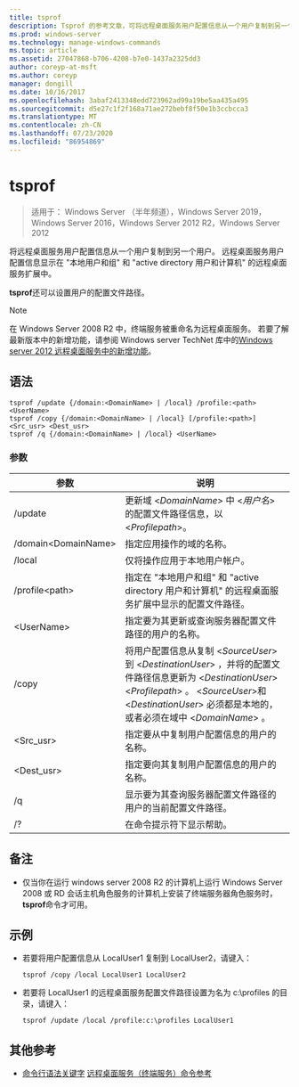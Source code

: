```yaml
---
title: tsprof
description: Tsprof 的参考文章，可将远程桌面服务用户配置信息从一个用户复制到另一个用户。
ms.prod: windows-server
ms.technology: manage-windows-commands
ms.topic: article
ms.assetid: 27047868-b706-4208-b7e0-1437a2325dd3
author: coreyp-at-msft
ms.author: coreyp
manager: dongill
ms.date: 10/16/2017
ms.openlocfilehash: 3abaf2413348edd723962ad99a19be5aa435a495
ms.sourcegitcommit: d5e27c1f2f168a71ae272bebf8f50e1b3ccbcca3
ms.translationtype: MT
ms.contentlocale: zh-CN
ms.lasthandoff: 07/23/2020
ms.locfileid: "86954869"
---
```

# <a name="tsprof"></a>tsprof

> 适用于： Windows Server （半年频道），Windows Server 2019，Windows Server 2016，Windows Server 2012 R2，Windows Server 2012

将远程桌面服务用户配置信息从一个用户复制到另一个用户。
远程桌面服务用户配置信息显示在 "本地用户和组" 和 "active directory 用户和计算机" 的远程桌面服务扩展中。

**tsprof**还可以设置用户的配置文件路径。



> [!NOTE]
> 在 Windows Server 2008 R2 中，终端服务被重命名为远程桌面服务。 若要了解最新版本中的新增功能，请参阅 Windows server TechNet 库中的[Windows server 2012 远程桌面服务中的新增功能](/previous-versions/orphan-topics/ws.11/hh831527(v=ws.11))。

## <a name="syntax"></a>语法
```
tsprof /update {/domain:<DomainName> | /local} /profile:<path> <UserName>
tsprof /copy {/domain:<DomainName> | /local} [/profile:<path>] <Src_usr> <Dest_usr>
tsprof /q {/domain:<DomainName> | /local} <UserName>
```

### <a name="parameters"></a>参数
|参数|说明|
|-------|--------|
|/update|更新域 <*DomainName*> 中 <*用户名*> 的配置文件路径信息，以 <*Profilepath*>。|
|/domain\<DomainName>|指定应用操作的域的名称。|
|/local|仅将操作应用于本地用户帐户。|
|/profile\<path>|指定在 "本地用户和组" 和 "active directory 用户和计算机" 的远程桌面服务扩展中显示的配置文件路径。|
|\<UserName>|指定要为其更新或查询服务器配置文件路径的用户的名称。|
|/copy|将用户配置信息从复制 \<*SourceUser*> 到 \<*DestinationUser*> ，并将的配置文件路径信息更新为 \<*DestinationUser*> \<*Profilepath*> 。 \<*SourceUser*>和 \<*DestinationUser*> 必须都是本地的，或者必须在域中 \<*DomainName*> 。|
|\<Src_usr>|指定要从中复制用户配置信息的用户的名称。|
|\<Dest_usr>|指定要向其复制用户配置信息的用户的名称。|
|/q|显示要为其查询服务器配置文件路径的用户的当前配置文件路径。|
|/?|在命令提示符下显示帮助。|

## <a name="remarks"></a>备注
-   仅当你在运行 windows server 2008 R2 的计算机上运行 Windows Server 2008 或 RD 会话主机角色服务的计算机上安装了终端服务器角色服务时， **tsprof**命令才可用。

## <a name="examples"></a>示例
-   若要将用户配置信息从 LocalUser1 复制到 LocalUser2，请键入：
    ```
    tsprof /copy /local LocalUser1 LocalUser2
    ```
-   若要将 LocalUser1 的远程桌面服务配置文件路径设置为名为 c:\profiles 的目录，请键入：
    ```
    tsprof /update /local /profile:c:\profiles LocalUser1
    ```

## <a name="additional-references"></a>其他参考
- [命令行语法关键字](command-line-syntax-key.md) 
[远程桌面服务（终端服务）命令参考](remote-desktop-services-terminal-services-command-reference.md)
